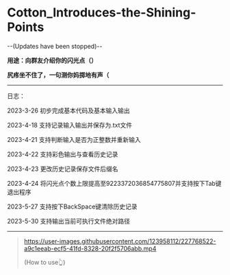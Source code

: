 # Cotton_Introduces-the-Shining-Points 

--(Updates have been stopped)--

**用途：向群友介绍你的闪光点（）**

**尻疼坐不住了，一句测你妈掷地有声（**  

** **

日志：

2023-3-26 初步完成基本代码及基本输入输出

2023-4-18 支持记录输入输出并保存为.txt文件

2023-4-21 支持判断输入是否为正整数并重新输入

2023-4-22 支持彩色输出与查看历史记录

2023-4-23 更改历史记录保存文件后缀名

2023-4-24 将闪光点个数上限提高至9223372036854775807并支持按下Tab键退出程序

2023-5-27 支持按下BackSpace键清除历史记录

2023-5-30 支持输出当前可执行文件绝对路径

---

> https://user-images.githubusercontent.com/123958112/227768522-a9c1eeab-ecf5-41fd-8328-20f2f5706abb.mp4
> 
> (How to use👆)
